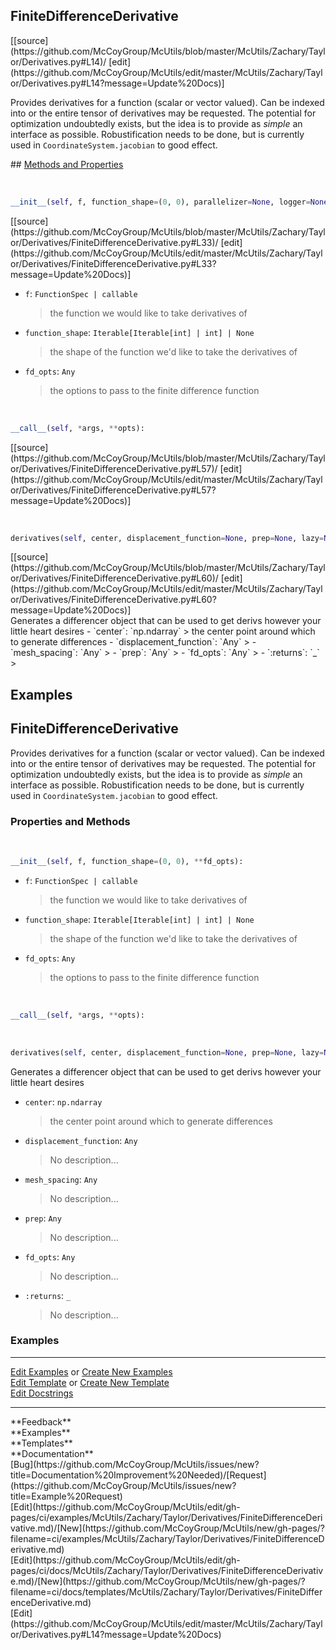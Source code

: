 ## <a id="McUtils.McUtils.Zachary.Taylor.Derivatives.FiniteDifferenceDerivative">FiniteDifferenceDerivative</a> 

<div class="docs-source-link" markdown="1">
[[source](https://github.com/McCoyGroup/McUtils/blob/master/McUtils/Zachary/Taylor/Derivatives.py#L14)/
[edit](https://github.com/McCoyGroup/McUtils/edit/master/McUtils/Zachary/Taylor/Derivatives.py#L14?message=Update%20Docs)]
</div>

Provides derivatives for a function (scalar or vector valued).
Can be indexed into or the entire tensor of derivatives may be requested.
The potential for optimization undoubtedly exists, but the idea is to provide as _simple_ an interface as possible.
Robustification needs to be done, but is currently used in `CoordinateSystem.jacobian` to good effect.







<div class="collapsible-section">
 <div class="collapsible-section collapsible-section-header" markdown="1">
## <a class="collapse-link" data-toggle="collapse" href="#methods" markdown="1"> Methods and Properties</a> <a class="float-right" data-toggle="collapse" href="#methods"><i class="fa fa-chevron-down"></i></a>
 </div>
 <div class="collapsible-section collapsible-section-body collapse " id="methods" markdown="1">
 
<a id="McUtils.McUtils.Zachary.Taylor.Derivatives.FiniteDifferenceDerivative.__init__" class="docs-object-method">&nbsp;</a> 
```python
__init__(self, f, function_shape=(0, 0), parallelizer=None, logger=None, **fd_opts): 
```
<div class="docs-source-link" markdown="1">
[[source](https://github.com/McCoyGroup/McUtils/blob/master/McUtils/Zachary/Taylor/Derivatives/FiniteDifferenceDerivative.py#L33)/
[edit](https://github.com/McCoyGroup/McUtils/edit/master/McUtils/Zachary/Taylor/Derivatives/FiniteDifferenceDerivative.py#L33?message=Update%20Docs)]
</div>

  - `f`: `FunctionSpec | callable`
    > the function we would like to take derivatives of
  - `function_shape`: `Iterable[Iterable[int] | int] | None`
    > the shape of the function we'd like to take the derivatives of
  - `fd_opts`: `Any`
    > the options to pass to the finite difference function


<a id="McUtils.McUtils.Zachary.Taylor.Derivatives.FiniteDifferenceDerivative.__call__" class="docs-object-method">&nbsp;</a> 
```python
__call__(self, *args, **opts): 
```
<div class="docs-source-link" markdown="1">
[[source](https://github.com/McCoyGroup/McUtils/blob/master/McUtils/Zachary/Taylor/Derivatives/FiniteDifferenceDerivative.py#L57)/
[edit](https://github.com/McCoyGroup/McUtils/edit/master/McUtils/Zachary/Taylor/Derivatives/FiniteDifferenceDerivative.py#L57?message=Update%20Docs)]
</div>


<a id="McUtils.McUtils.Zachary.Taylor.Derivatives.FiniteDifferenceDerivative.derivatives" class="docs-object-method">&nbsp;</a> 
```python
derivatives(self, center, displacement_function=None, prep=None, lazy=None, mesh_spacing=None, **fd_opts): 
```
<div class="docs-source-link" markdown="1">
[[source](https://github.com/McCoyGroup/McUtils/blob/master/McUtils/Zachary/Taylor/Derivatives/FiniteDifferenceDerivative.py#L60)/
[edit](https://github.com/McCoyGroup/McUtils/edit/master/McUtils/Zachary/Taylor/Derivatives/FiniteDifferenceDerivative.py#L60?message=Update%20Docs)]
</div>
Generates a differencer object that can be used to get derivs however your little heart desires
  - `center`: `np.ndarray`
    > the center point around which to generate differences
  - `displacement_function`: `Any`
    > 
  - `mesh_spacing`: `Any`
    > 
  - `prep`: `Any`
    > 
  - `fd_opts`: `Any`
    > 
  - `:returns`: `_`
    >
 </div>
</div>




## Examples
## <a id="McUtils.Zachary.Taylor.Derivatives.FiniteDifferenceDerivative">FiniteDifferenceDerivative</a>
Provides derivatives for a function (scalar or vector valued).
Can be indexed into or the entire tensor of derivatives may be requested.
The potential for optimization undoubtedly exists, but the idea is to provide as _simple_ an interface as possible.
Robustification needs to be done, but is currently used in `CoordinateSystem.jacobian` to good effect.

### Properties and Methods
<a id="McUtils.Zachary.Taylor.Derivatives.FiniteDifferenceDerivative.__init__" class="docs-object-method">&nbsp;</a>
```python
__init__(self, f, function_shape=(0, 0), **fd_opts): 
```

- `f`: `FunctionSpec | callable`
    >the function we would like to take derivatives of
- `function_shape`: `Iterable[Iterable[int] | int] | None`
    >the shape of the function we'd like to take the derivatives of
- `fd_opts`: `Any`
    >the options to pass to the finite difference function

<a id="McUtils.Zachary.Taylor.Derivatives.FiniteDifferenceDerivative.__call__" class="docs-object-method">&nbsp;</a>
```python
__call__(self, *args, **opts): 
```

<a id="McUtils.Zachary.Taylor.Derivatives.FiniteDifferenceDerivative.derivatives" class="docs-object-method">&nbsp;</a>
```python
derivatives(self, center, displacement_function=None, prep=None, lazy=None, mesh_spacing=None, **fd_opts): 
```
Generates a differencer object that can be used to get derivs however your little heart desires
- `center`: `np.ndarray`
    >the center point around which to generate differences
- `displacement_function`: `Any`
    >No description...
- `mesh_spacing`: `Any`
    >No description...
- `prep`: `Any`
    >No description...
- `fd_opts`: `Any`
    >No description...
- `:returns`: `_`
    >No description...

### Examples


___

[Edit Examples](https://github.com/McCoyGroup/References/edit/gh-pages/Documentation/examples/McUtils/Zachary/Taylor/Derivatives/FiniteDifferenceDerivative.md) or 
[Create New Examples](https://github.com/McCoyGroup/References/new/gh-pages/?filename=Documentation/examples/McUtils/Zachary/Taylor/Derivatives/FiniteDifferenceDerivative.md) <br/>
[Edit Template](https://github.com/McCoyGroup/References/edit/gh-pages/Documentation/templates/McUtils/Zachary/Taylor/Derivatives/FiniteDifferenceDerivative.md) or 
[Create New Template](https://github.com/McCoyGroup/References/new/gh-pages/?filename=Documentation/templates/McUtils/Zachary/Taylor/Derivatives/FiniteDifferenceDerivative.md) <br/>
[Edit Docstrings](https://github.com/McCoyGroup/McUtils/edit/master/Zachary/Taylor/Derivatives.py?message=Update%20Docs)






---


<div markdown="1" class="text-secondary">
<div class="container">
  <div class="row">
   <div class="col" markdown="1">
**Feedback**   
</div>
   <div class="col" markdown="1">
**Examples**   
</div>
   <div class="col" markdown="1">
**Templates**   
</div>
   <div class="col" markdown="1">
**Documentation**   
</div>
   <div class="col" markdown="1">
   
</div>
   <div class="col" markdown="1">
   
</div>
   <div class="col" markdown="1">
   
</div>
</div>
  <div class="row">
   <div class="col" markdown="1">
[Bug](https://github.com/McCoyGroup/McUtils/issues/new?title=Documentation%20Improvement%20Needed)/[Request](https://github.com/McCoyGroup/McUtils/issues/new?title=Example%20Request)   
</div>
   <div class="col" markdown="1">
[Edit](https://github.com/McCoyGroup/McUtils/edit/gh-pages/ci/examples/McUtils/Zachary/Taylor/Derivatives/FiniteDifferenceDerivative.md)/[New](https://github.com/McCoyGroup/McUtils/new/gh-pages/?filename=ci/examples/McUtils/Zachary/Taylor/Derivatives/FiniteDifferenceDerivative.md)   
</div>
   <div class="col" markdown="1">
[Edit](https://github.com/McCoyGroup/McUtils/edit/gh-pages/ci/docs/McUtils/Zachary/Taylor/Derivatives/FiniteDifferenceDerivative.md)/[New](https://github.com/McCoyGroup/McUtils/new/gh-pages/?filename=ci/docs/templates/McUtils/Zachary/Taylor/Derivatives/FiniteDifferenceDerivative.md)   
</div>
   <div class="col" markdown="1">
[Edit](https://github.com/McCoyGroup/McUtils/edit/master/McUtils/Zachary/Taylor/Derivatives.py#L14?message=Update%20Docs)   
</div>
   <div class="col" markdown="1">
   
</div>
   <div class="col" markdown="1">
   
</div>
   <div class="col" markdown="1">
   
</div>
</div>
</div>
</div>